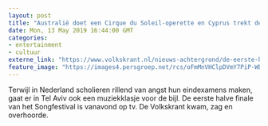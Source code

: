 ```yaml
---
layout: post
title: "Australië doet een Cirque du Soleil-operette en Cyprus trekt de latex lieslaarzen aan"
date: Mon, 13 May 2019 16:44:00 GMT
categories: 
- entertainment 
- cultuur 
externe_link: "https://www.volkskrant.nl/nieuws-achtergrond/de-eerste-halve-finale-songfestival-cirque-du-soleil-operette-van-australie-en-latex-lieslaarzen-bij-cyprus~b892e282/"
feature_image: "https://images4.persgroep.net/rcs/oFmMnVHClpDVmY7PiP-WB2AfTC0/diocontent/148257009/_focus/0.490234375/0.3724340175953079/_fill/320/320?appId=93a17a8fd81db0de025c8abd1cca1279&quality=0.85"
---
```


Terwijl in Nederland scholieren rillend van angst hun eindexamens maken, gaat er in Tel Aviv ook een muziekklasje voor de bijl. De eerste halve finale van het Songfestival is vanavond op tv. De Volkskrant kwam, zag en overhoorde.
